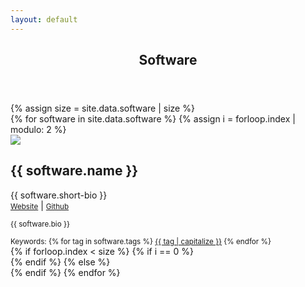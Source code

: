 ```yaml
---
layout: default
---
```


<!-- Main -->
<article id="main">
<header class="major container" markdown="1">

# Software

</header>

<section class="wrapper card style4 container">
  {% assign size = site.data.software | size %}
  <div class="item-row row">
{% for software in site.data.software %}
{% assign i = forloop.index | modulo: 2 %}

<div class="item mb-4 col-12 col-lg-6">
<div class="media border border-bottom-0 rounded-top">
  <img class="col-4 align-self-center" src="{{ software.logo }}">
  <div class="col-8 media-body">
  <h2>{{ software.name }}</h2>
  <div>{{ software.short-bio }}</div>
<div>
<small><a class="nodec" href="{{ software.website }}"><span class="fa fa-desktop"></span> Website</a></small>
| 
<small><a class="nodec" href="{{ software.github }}"><span class="fab fa-github"></span> Github</a></small>
</div>
</div>
</div>
<div class="border rounded-bottom border-top-0 pt-3 col-12">
  <p style="text-align:justify;" class="hyphenate"><small>{{ software.bio }}</small></p>
<div class="pb-4">
  <small>Keywords:
    {% for tag in software.tags %}
    <a href="/publications/#keyword_{{tag}}" class="nodec badge badge-light">{{ tag | capitalize }}</a>
  {% endfor %}</small>
</div>
</div>
</div>
{% if forloop.index < size %}
{% if i == 0 %}
</div><div class="item-row row">
{% endif %}
{% else %}
</div>
{% endif %}
{% endfor %}
</section>

</article>